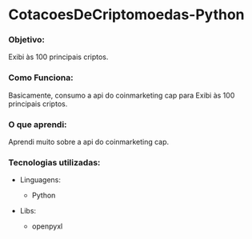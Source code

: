 <h1>CotacoesDeCriptomoedas-Python
</h1>
<h3>Objetivo:</h3>
    <p>
       Exibi às 100 principais criptos.
    </p>

<h3>Como Funciona:</h3>
    <p>
        Basicamente, consumo a api do coinmarketing cap
        para Exibi às 100 principais criptos.
    </p>

<h3> O que aprendi:</h3>
    <p>
        Aprendi muito sobre a api do coinmarketing cap.
    </p>

<h3>Tecnologias utilizadas:</h3>

  - Linguagens:
    - Python
  
  - Libs:
    - openpyxl
